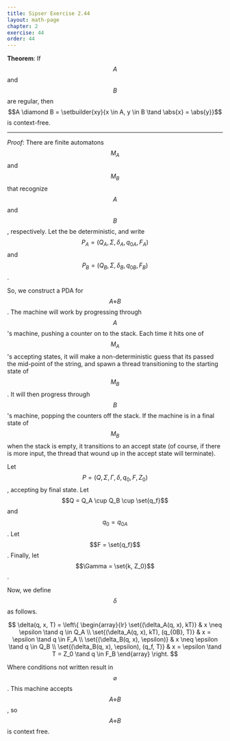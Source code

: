 ```yaml
---
title: Sipser Exercise 2.44
layout: math-page
chapter: 2
exercise: 44
order: 44
---
```




**Theorem**: If $$A$$ and $$B$$ are regular, then $$A \diamond B = \setbuilder{xy}{x \in A, y \in B \tand \abs{x} = \abs{y}}$$ is context-free.

----

*Proof*:
There are finite automatons $$M_A$$ and $$M_B$$ that recognize $$A$$ and $$B$$, respectively.
Let the be deterministic, and write $$P_A = (Q_A, \Sigma, \delta_A, q_{0A}, F_A)$$ and $$P_B = (Q_B, \Sigma, \delta_B, q_{0B}, F_B)$$.



So, we construct a PDA for $$A \diamond B$$.
The machine will work by progressing through $$A$$'s machine, pushing a counter on to the stack.
Each time it hits one of $$M_A$$'s accepting states, it will make a non-deterministic guess that its passed the mid-point of the string, and spawn a thread transitioning to the starting state of $$M_B$$.
It will then progress through $$B$$'s machine, popping the counters off the stack.
If the machine is in a final state of $$M_B$$ when the stack is empty, it transitions to an accept state (of course, if there is more input, the thread that wound up in the accept state will terminate).



Let $$P = (Q, \Sigma, \Gamma, \delta, q_0, F, Z_0)$$, accepting by final state.
Let $$Q = Q_A \cup Q_B \cup \set{q_f}$$ and $$q_0 = q_{0A}$$.
Let $$F = \set{q_f}$$.
Finally, let $$\Gamma = \set{k, Z_0}$$.



Now, we define $$\delta$$ as follows.

$$
\delta(q, x, T) = \left\{ \begin{array}{lr}
\set{(\delta_A(q, x), kT)} & x \neq \epsilon \tand q \in Q_A \\
\set{(\delta_A(q, x), kT), (q_{0B}, T)} & x = \epsilon \tand q \in F_A \\
\set{(\delta_B(q, x), \epsilon)} & x \neq \epsilon \tand q \in Q_B \\
\set{(\delta_B(q, x), \epsilon), (q_f, T)} & x = \epsilon \tand T = Z_0 \tand q \in F_B
\end{array} \right.
$$

Where conditions not written result in $$\varnothing$$.
This machine accepts $$A \diamond B$$, so $$A \diamond B$$ is context free.